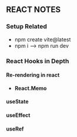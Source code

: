 ## REACT NOTES

### Setup Related

- npm create vite@latest
- npm i --> npm run dev

### React Hooks in Depth

#### Re-rendering in react

- **React.Memo**

#### useState

#### useEffect

#### useRef






